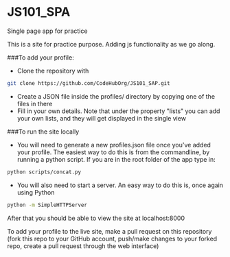 # JS101_SPA
Single page app for practice

This is a site for practice purpose. Adding js functionality as we go along. 

###To add your profile:

- Clone the repository with 
```bash 
git clone https://github.com/CodeHubOrg/JS101_SAP.git
```
- Create a JSON file inside the profiles/ directory by copying one of the files in there
- Fill in your own details. Note that under the property "lists" you can add your own lists, and they will get displayed in the single view

###To run the site locally
- You will need to generate a new profiles.json file once you\'ve added your profile. The easiest way to do this is from the commandline, by running a python script. If you are in the root folder of the app type in:
```bash
python scripts/concat.py
```
- You will also need to start a server. An easy way to do this is, once again using Python
```bash
python -m SimpleHTTPServer
```

After that you should be able to view the site at localhost:8000

To add your profile to the live site, make a pull request on this repository (fork this repo to your GitHub account, push/make changes to your forked repo, create a pull request through the web interface)
